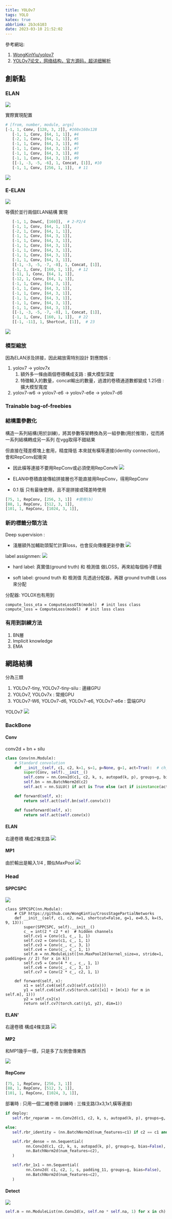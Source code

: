 ```yaml
---
title: YOLOv7
tags: YOLO
katex: true
abbrlink: 2b3c6103
date: 2023-03-10 21:52:02
---
```

參考網站:

1. [WongKinYiu/yolov7](https://github.com/WongKinYiu/yolov7)
2. [YOLOv7论文，网络结构，官方源码，超详细解析](https://www.bilibili.com/video/BV1Ld4y1W7VP/?p=2&spm_id_from=333.1007.top_right_bar_window_history.content.click&vd_source=eedb40643793ea7852c5f0638ff5932c)

<!-- # YOLO V7    -->

## 創新點

### ELAN

<!-- <center> -->

![](yolov7/LpfaiRz.png)
<!-- </center> -->

實際實現配置

```python
# [from, number, module, args]
[-1, 1, Conv, [128, 3, 2]], #160x160x128 
   [-1, 1, Conv, [64, 1, 1]], #4
   [-2, 1, Conv, [64, 1, 1]], #5
   [-1, 1, Conv, [64, 3, 1]], #6
   [-1, 1, Conv, [64, 3, 1]], #7
   [-1, 1, Conv, [64, 3, 1]], #8
   [-1, 1, Conv, [64, 3, 1]], #9
   [[-1, -3, -5, -6], 1, Concat, [1]], #10
   [-1, 1, Conv, [256, 1, 1]],  # 11
```

![](yolov7/Snipaste_2023-03-16_15-48-01.png)

### E-ELAN

![](yolov7/Snipaste_2023-03-16_20-14-56.png)

等價於並行兩個ELAN結構
實現
```PYTHON
   [-1, 1, DownC, [160]],  # 2-P2/4  
   [-1, 1, Conv, [64, 1, 1]],
   [-2, 1, Conv, [64, 1, 1]],
   [-1, 1, Conv, [64, 3, 1]],
   [-1, 1, Conv, [64, 3, 1]],
   [-1, 1, Conv, [64, 3, 1]],
   [-1, 1, Conv, [64, 3, 1]],
   [-1, 1, Conv, [64, 3, 1]],
   [-1, 1, Conv, [64, 3, 1]],
   [[-1, -3, -5, -7, -8], 1, Concat, [1]],
   [-1, 1, Conv, [160, 1, 1]],  # 12
   [-11, 1, Conv, [64, 1, 1]],
   [-12, 1, Conv, [64, 1, 1]],
   [-1, 1, Conv, [64, 3, 1]],
   [-1, 1, Conv, [64, 3, 1]],
   [-1, 1, Conv, [64, 3, 1]],
   [-1, 1, Conv, [64, 3, 1]],
   [-1, 1, Conv, [64, 3, 1]],
   [-1, 1, Conv, [64, 3, 1]],
   [[-1, -3, -5, -7, -8], 1, Concat, [1]],
   [-1, 1, Conv, [160, 1, 1]],  # 22
   [[-1, -11], 1, Shortcut, [1]],  # 23
```

![](yolov7/Snipaste_2023-03-16_20-20-49.png)
### 模型縮放

因為ELAN涉及拼接，因此縮放需特別設計
對應關係 :

1. yolov7 $\rightarrow$ yolov7x
   1. 額外多一條由兩個卷積構成支路 : 擴大模型深度
   2. 特徵輸入的數量，concat輸出的數量，過渡的卷積通道數都變成 1.25倍 : 擴大模型寬度
2. yolov7-w6 $\rightarrow$ yolov7-e6 $\rightarrow$ yolov7-e6e $\rightarrow$ yolov7-d6

### Trainable bag-of-freebies

### 結構重參數化

構造一系列結構(用於訓練)，將其參數等架轉換為另一組參數(用於推理)，從而將一系列結構轉成另一系列
在vgg取得不錯結果

但直接在殘差模塊上套用，精度降低
本來就有橫等連接(identity connection)，會和RepConv起衝突

- 因此橫等連接不要用RepConv或必須使用RepConvN
![](yolov7/repcov.png)

- ELAN中卷積直接傳給拼接層也不能直接用RepConv，得用RepConv

- 0.1 版 只有最後使用，且不是拼接或殘差時使用

```python
[75, 1, RepConv, [256, 3, 1]]  #使用(b)
[88, 1, RepConv, [512, 3, 1]],
[101, 1, RepConv, [1024, 3, 1]],
```

### 新的標籤分類方法

Deep supervision : 

- 淺層額外加輔助頭幫忙計算loss，也會反向傳播更新參數
![](yolov7/ds.png)

label assignmen:
![](yolov7/dp2.png)

- hard label: 真實值(ground truth) 和 檢測值 做LOSS，再來給每個格子標籤

- soft label: ground truth 和 檢測值 先透過分配器，再跟 ground truth做 Loss來分配

分配器: YOLOX也有用到

```PY
compute_loss_ota = ComputeLossOTA(model)  # init loss class
compute_loss = ComputeLoss(model)  # init loss class
```

### 有用到訓練方法

1. BN層
2. Implicit knowledge
3. EMA

## 網路結構

分為三類

1. YOLOv7-tiny, YOLOv7-tiny-silu : 邊緣GPU
2. YOLOv7, YOLOv7x : 常規GPU
3. YOLOv7-W6, YOLOv7-d6, YOLOv7-e6, YOLOv7-e6e : 雲端GPU

YOLOv7
![](yolov7/yolov7.png)

### BackBone
#### Conv

conv2d + bn + silu

```py
class Conv(nn.Module):
    # Standard convolution
    def __init__(self, c1, c2, k=1, s=1, p=None, g=1, act=True):  # ch_in, ch_out, kernel, stride, padding, groups
        super(Conv, self).__init__()
        self.conv = nn.Conv2d(c1, c2, k, s, autopad(k, p), groups=g, bias=False)
        self.bn = nn.BatchNorm2d(c2)
        self.act = nn.SiLU() if act is True else (act if isinstance(act, nn.Module) else nn.Identity())

    def forward(self, x):
        return self.act(self.bn(self.conv(x)))

    def fuseforward(self, x):
        return self.act(self.conv(x))
```

#### ELAN 

右邊卷積 構成2條支路
![](yolov7/elan_4_11.png)

#### MP1

由於輸出是輸入1/4 , 類似MaxPool
![](yolov7/mp1_12_16.png)

### Head

#### SPPCSPC

![](yolov7/sppcspc_51.png)

```PY
class SPPCSPC(nn.Module):
    # CSP https://github.com/WongKinYiu/CrossStagePartialNetworks
    def __init__(self, c1, c2, n=1, shortcut=False, g=1, e=0.5, k=(5, 9, 13)):
        super(SPPCSPC, self).__init__()
        c_ = int(2 * c2 * e)  # hidden channels
        self.cv1 = Conv(c1, c_, 1, 1)
        self.cv2 = Conv(c1, c_, 1, 1)
        self.cv3 = Conv(c_, c_, 3, 1)
        self.cv4 = Conv(c_, c_, 1, 1)
        self.m = nn.ModuleList([nn.MaxPool2d(kernel_size=x, stride=1, padding=x // 2) for x in k])
        self.cv5 = Conv(4 * c_, c_, 1, 1)
        self.cv6 = Conv(c_, c_, 3, 1)
        self.cv7 = Conv(2 * c_, c2, 1, 1)

    def forward(self, x):
        x1 = self.cv4(self.cv3(self.cv1(x)))
        y1 = self.cv6(self.cv5(torch.cat([x1] + [m(x1) for m in self.m], 1)))
        y2 = self.cv2(x)
        return self.cv7(torch.cat((y1, y2), dim=1))
```

#### ELAN'

右邊卷積 構成4條支路
![](yolov7/elan_pro.png)

#### MP2

和MP1幾乎一樣，只是多了左側會傳東西

![](yolov7/mp2.png)

#### RepConv

```python
[75, 1, RepConv, [256, 3, 1]]  
[88, 1, RepConv, [512, 3, 1]],
[101, 1, RepConv, [1024, 3, 1]],
```

部署時 : 只用一個二維卷積
訓練時 : 三條支路(3x3,1x1,橫等連接)

```py
if deploy:
   self.rbr_reparam = nn.Conv2d(c1, c2, k, s, autopad(k, p), groups=g, bias=True)

else:
   self.rbr_identity = (nn.BatchNorm2d(num_features=c1) if c2 == c1 and s == 1 else None)

   self.rbr_dense = nn.Sequential(
         nn.Conv2d(c1, c2, k, s, autopad(k, p), groups=g, bias=False),
         nn.BatchNorm2d(num_features=c2),
   )

   self.rbr_1x1 = nn.Sequential(
         nn.Conv2d( c1, c2, 1, s, padding_11, groups=g, bias=False),
         nn.BatchNorm2d(num_features=c2),
   )
```

#### Detect

![](yolov7/detect.png)

```py
self.m = nn.ModuleList(nn.Conv2d(x, self.no * self.na, 1) for x in ch)  # output conv
```